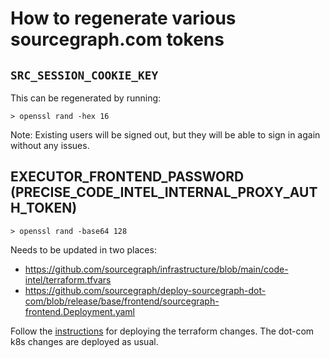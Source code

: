 # How to regenerate various sourcegraph.com tokens

## `SRC_SESSION_COOKIE_KEY`

This can be regenerated by running:

```shell
> openssl rand -hex 16
```

Note: Existing users will be signed out, but they will be able to sign in again without any issues.

## EXECUTOR_FRONTEND_PASSWORD (PRECISE_CODE_INTEL_INTERNAL_PROXY_AUTH_TOKEN)

```shell
> openssl rand -base64 128
```

Needs to be updated in two places:

* https://github.com/sourcegraph/infrastructure/blob/main/code-intel/terraform.tfvars
* https://github.com/sourcegraph/deploy-sourcegraph-dot-com/blob/release/base/frontend/sourcegraph-frontend.Deployment.yaml

Follow the [instructions](https://github.com/sourcegraph/infrastructure/blob/main/code-intel/README.md) for deploying the
terraform changes. The dot-com k8s changes are deployed as usual.
